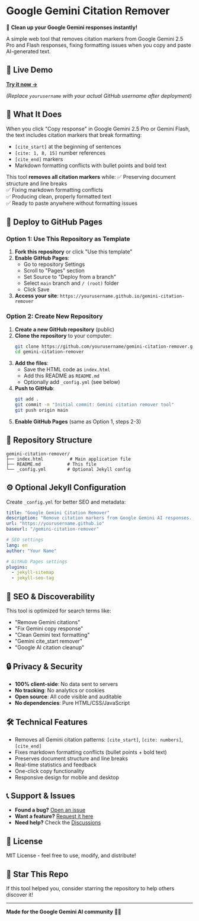 # Google Gemini Citation Remover

🧹 **Clean up your Google Gemini responses instantly!**

A simple web tool that removes citation markers from Google Gemini 2.5 Pro and Flash responses, fixing formatting issues when you copy and paste AI-generated text.

## 🌟 Live Demo

**[Try it now →](https://yourusername.github.io/gemini-citation-remover)**

*(Replace `yourusername` with your actual GitHub username after deployment)*

## 🔧 What It Does

When you click "Copy response" in Google Gemini 2.5 Pro or Gemini Flash, the text includes citation markers that break formatting:

- `[cite_start]` at the beginning of sentences
- `[cite: 1, 8, 15]` number references 
- `[cite_end]` markers
- Markdown formatting conflicts with bullet points and bold text

This tool **removes all citation markers** while:
✅ Preserving document structure and line breaks  
✅ Fixing markdown formatting conflicts  
✅ Producing clean, properly formatted text  
✅ Ready to paste anywhere without formatting issues  

## 🚀 Deploy to GitHub Pages

### Option 1: Use This Repository as Template

1. **Fork this repository** or click "Use this template"
2. **Enable GitHub Pages**:
   - Go to repository Settings
   - Scroll to "Pages" section
   - Set Source to "Deploy from a branch"
   - Select `main` branch and `/ (root)` folder
   - Click Save
3. **Access your site**: `https://yourusername.github.io/gemini-citation-remover`

### Option 2: Create New Repository

1. **Create a new GitHub repository** (public)
2. **Clone the repository** to your computer:
   ```bash
   git clone https://github.com/yourusername/gemini-citation-remover.git
   cd gemini-citation-remover
   ```
3. **Add the files**:
   - Save the HTML code as `index.html`
   - Add this README as `README.md`
   - Optionally add `_config.yml` (see below)
4. **Push to GitHub**:
   ```bash
   git add .
   git commit -m "Initial commit: Gemini citation remover tool"
   git push origin main
   ```
5. **Enable GitHub Pages** (same as Option 1, steps 2-3)

## 📁 Repository Structure

```
gemini-citation-remover/
├── index.html          # Main application file
├── README.md          # This file
└── _config.yml        # Optional Jekyll config
```

## ⚙️ Optional Jekyll Configuration

Create `_config.yml` for better SEO and metadata:

```yaml
title: "Google Gemini Citation Remover"
description: "Remove citation markers from Google Gemini AI responses. Fix formatting issues when copying from Gemini 2.5 Pro and Flash."
url: "https://yourusername.github.io"
baseurl: "/gemini-citation-remover"

# SEO settings
lang: en
author: "Your Name"

# GitHub Pages settings
plugins:
  - jekyll-sitemap
  - jekyll-seo-tag
```

## 🎯 SEO & Discoverability

This tool is optimized for search terms like:
- "Remove Gemini citations"
- "Fix Gemini copy response"
- "Clean Gemini text formatting" 
- "Gemini cite_start remover"
- "Google AI citation cleanup"

## 🔒 Privacy & Security

- **100% client-side**: No data sent to servers
- **No tracking**: No analytics or cookies
- **Open source**: All code visible and auditable
- **No dependencies**: Pure HTML/CSS/JavaScript

## 🛠️ Technical Features

- Removes all Gemini citation patterns: `[cite_start]`, `[cite: numbers]`, `[cite_end]`
- Fixes markdown formatting conflicts (bullet points + bold text)
- Preserves document structure and line breaks
- Real-time statistics and feedback
- One-click copy functionality
- Responsive design for mobile and desktop

## 📞 Support & Issues

- **Found a bug?** [Open an issue](https://github.com/yourusername/gemini-citation-remover/issues)
- **Want a feature?** [Request it here](https://github.com/yourusername/gemini-citation-remover/issues)
- **Need help?** Check the [Discussions](https://github.com/yourusername/gemini-citation-remover/discussions)

## 📝 License

MIT License - feel free to use, modify, and distribute!

## 🌟 Star This Repo

If this tool helped you, consider starring the repository to help others discover it!

---

**Made for the Google Gemini AI community** 🤖✨